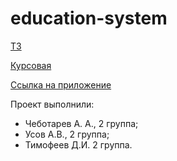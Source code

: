 # education-system

[ТЗ](https://docs.google.com/document/d/1YY4WHS8ps5473OexuTd6H5IxVIN3gLOK/edit?usp=share_link&ouid=117198021360419604400&rtpof=true&sd=true)

[Курсовая](https://docs.google.com/document/d/1oJmV_dgz0hPBuDWEX4aojMcMUUYPht7y/edit?usp=share_link&ouid=117198021360419604400&rtpof=true&sd=true)

[Ссылка на приложение](http://a0794162.xsph.ru/)

Проект выполнили:
- Чеботарев А. А., 2 группа;
- Усов А.В., 2 группа;
- Тимофеев Д.И. 2 группа.
